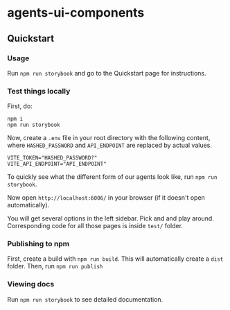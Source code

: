 # agents-ui-components

## Quickstart

### Usage

Run `npm run storybook` and go to the Quickstart page for instructions.

### Test things locally

First, do:

```
npm i
npm run storybook
```

Now, create a `.env` file in your root directory with the following content, where `HASHED_PASSWORD` and `API_ENDPOINT` are replaced by actual values.

```
VITE_TOKEN="HASHED_PASSWORD?"
VITE_API_ENDPOINT="API_ENDPOINT"
```

To quickly see what the different form of our agents look like, run `npm run storybook`.

Now open `http://localhost:6006/` in your browser (if it doesn't open automatically).

You will get several options in the left sidebar. Pick and and play around. Corresponding code for all those pages is inside `test/` folder.

### Publishing to npm

First, create a build with `npm run build`. This will automatically create a `dist` folder.
Then, run `npm run publish`

### Viewing docs

Run `npm run storybook` to see detailed documentation.

